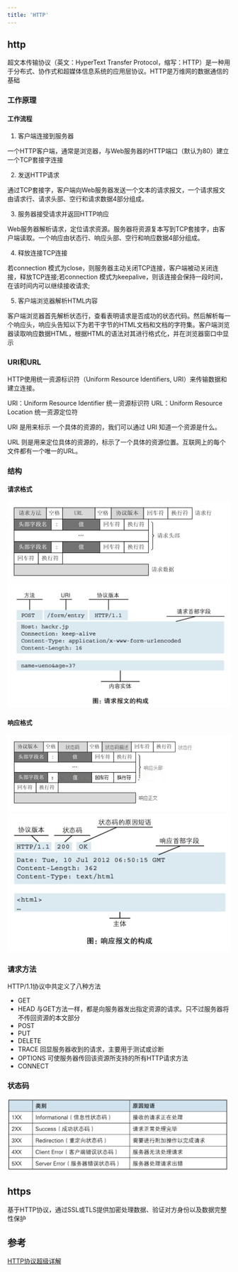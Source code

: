 ```yaml
---
title: 'HTTP'
---
```


## http

超文本传输协议（英文：HyperText Transfer Protocol，缩写：HTTP）是一种用于分布式、协作式和超媒体信息系统的应用层协议。HTTP是万维网的数据通信的基础

### 工作原理

#### 工作流程

1. 客户端连接到服务器

一个HTTP客户端，通常是浏览器，与Web服务器的HTTP端口（默认为80）建立一个TCP套接字连接

2. 发送HTTP请求

通过TCP套接字，客户端向Web服务器发送一个文本的请求报文，一个请求报文由请求行、请求头部、空行和请求数据4部分组成。

3. 服务器接受请求并返回HTTP响应

Web服务器解析请求，定位请求资源。服务器将资源复本写到TCP套接字，由客户端读取。一个响应由状态行、响应头部、空行和响应数据4部分组成。

4. 释放连接TCP连接

若connection 模式为close，则服务器主动关闭TCP连接，客户端被动关闭连接，释放TCP连接;若connection 模式为keepalive，则该连接会保持一段时间，在该时间内可以继续接收请求;

5. 客户端浏览器解析HTML内容

客户端浏览器首先解析状态行，查看表明请求是否成功的状态代码。然后解析每一个响应头，响应头告知以下为若干字节的HTML文档和文档的字符集。客户端浏览器读取响应数据HTML，根据HTML的语法对其进行格式化，并在浏览器窗口中显示

### URI和URL

HTTP使用统一资源标识符（Uniform Resource Identifiers, URI）来传输数据和建立连接。

URI：Uniform Resource Identifier 统一资源标识符
URL：Uniform Resource Location 统一资源定位符

URI 是用来标示 一个具体的资源的，我们可以通过 URI 知道一个资源是什么。

URL 则是用来定位具体的资源的，标示了一个具体的资源位置。互联网上的每个文件都有一个唯一的URL。

### 结构

#### 请求格式

![](../../resources/os/867021-20180322001733298-201433635.jpg)
![](../../resources/os/877318-20180418160914403-902015370.png)

#### 响应格式

![](../../resources/os/867021-20180322001744323-654009411.jpg)
![](../../resources/os/877318-20180418161014087-738990087.png)

### 请求方法

HTTP/1.1协议中共定义了八种方法

* GET
* HEAD 与GET方法一样，都是向服务器发出指定资源的请求。只不过服务器将不传回资源的本文部分
* POST
* PUT
* DELETE
* TRACE 回显服务器收到的请求，主要用于测试或诊断
* OPTIONS 可使服务器传回该资源所支持的所有HTTP请求方法
* CONNECT

### 状态码

![](../../resources/os/877318-20180418161321986-304902913.png)

## https

基于HTTP协议，通过SSL或TLS提供加密处理数据、验证对方身份以及数据完整性保护

## 参考

[HTTP协议超级详解](https://www.cnblogs.com/an-wen/p/11180076.html)